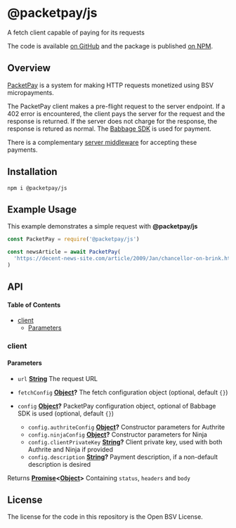 # @packetpay/js

A fetch client capable of paying for its requests

The code is available [on GitHub](https://github.com/p2ppsr/packetpay-js) and the package is published [on NPM](https://www.npmjs.com/package/@packetpay/js).

## Overview

[PacketPay](https://projectbabbage.com/packetpay) is a system for making HTTP requests monetized using BSV micropayments.

The PacketPay client makes a pre-flight request to the server endpoint. If a 402 error is encountered, the client pays the server for the request and the response is returned. If the server does not charge for the response, the response is retured as normal. The [Babbage SDK](https://projectbabbage.com/sdk) is used for payment.

There is a complementary [server middleware](https://github.com/p2ppsr/packetpay-express) for accepting these payments.

## Installation

    npm i @packetpay/js

## Example Usage

This example demonstrates a simple request with **@packetpay/js**

```js
const PacketPay = require('@packetpay/js')

const newsArticle = await PacketPay(
  'https://decent-news-site.com/article/2009/Jan/chancellor-on-brink.html'
)
```

## API

<!-- Generated by documentation.js. Update this documentation by updating the source code. -->

#### Table of Contents

*   [client](#client)
    *   [Parameters](#parameters)

### client

#### Parameters

*   `url` **[String](https://developer.mozilla.org/docs/Web/JavaScript/Reference/Global_Objects/String)** The request URL
*   `fetchConfig` **[Object](https://developer.mozilla.org/docs/Web/JavaScript/Reference/Global_Objects/Object)?** The fetch configuration object (optional, default `{}`)
*   `config` **[Object](https://developer.mozilla.org/docs/Web/JavaScript/Reference/Global_Objects/Object)?** PacketPay configuration object, optional of Babbage SDK is used (optional, default `{}`)

    *   `config.authriteConfig` **[Object](https://developer.mozilla.org/docs/Web/JavaScript/Reference/Global_Objects/Object)?** Constructor parameters for Authrite
    *   `config.ninjaConfig` **[Object](https://developer.mozilla.org/docs/Web/JavaScript/Reference/Global_Objects/Object)?** Constructor parameters for Ninja
    *   `config.clientPrivateKey` **[String](https://developer.mozilla.org/docs/Web/JavaScript/Reference/Global_Objects/String)?** Client private key, used with both Authrite and Ninja if provided
    *   `config.description` **[String](https://developer.mozilla.org/docs/Web/JavaScript/Reference/Global_Objects/String)?** Payment description, if a non-default description is desired

Returns **[Promise](https://developer.mozilla.org/docs/Web/JavaScript/Reference/Global_Objects/Promise)<[Object](https://developer.mozilla.org/docs/Web/JavaScript/Reference/Global_Objects/Object)>** Containing `status`, `headers` and `body`

## License

The license for the code in this repository is the Open BSV License.
